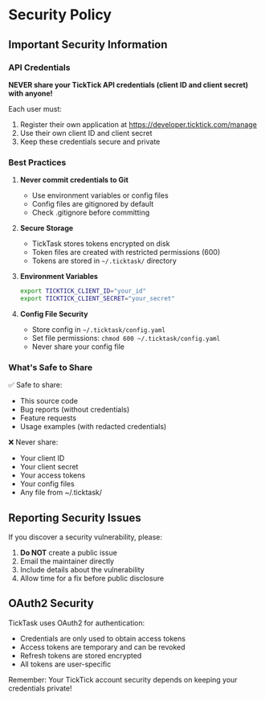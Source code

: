 # Security Policy

## Important Security Information

### API Credentials

**NEVER share your TickTick API credentials (client ID and client secret) with anyone!**

Each user must:
1. Register their own application at https://developer.ticktick.com/manage
2. Use their own client ID and client secret
3. Keep these credentials secure and private

### Best Practices

1. **Never commit credentials to Git**
   - Use environment variables or config files
   - Config files are gitignored by default
   - Check .gitignore before committing

2. **Secure Storage**
   - TickTask stores tokens encrypted on disk
   - Token files are created with restricted permissions (600)
   - Tokens are stored in `~/.ticktask/` directory

3. **Environment Variables**
   ```bash
   export TICKTICK_CLIENT_ID="your_id"
   export TICKTICK_CLIENT_SECRET="your_secret"
   ```

4. **Config File Security**
   - Store config in `~/.ticktask/config.yaml`
   - Set file permissions: `chmod 600 ~/.ticktask/config.yaml`
   - Never share your config file

### What's Safe to Share

✅ Safe to share:
- This source code
- Bug reports (without credentials)
- Feature requests
- Usage examples (with redacted credentials)

❌ Never share:
- Your client ID
- Your client secret
- Your access tokens
- Your config files
- Any file from ~/.ticktask/

## Reporting Security Issues

If you discover a security vulnerability, please:
1. **Do NOT** create a public issue
2. Email the maintainer directly
3. Include details about the vulnerability
4. Allow time for a fix before public disclosure

## OAuth2 Security

TickTask uses OAuth2 for authentication:
- Credentials are only used to obtain access tokens
- Access tokens are temporary and can be revoked
- Refresh tokens are stored encrypted
- All tokens are user-specific

Remember: Your TickTick account security depends on keeping your credentials private!